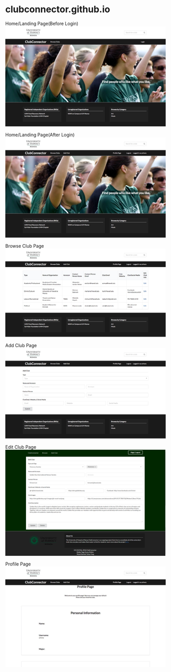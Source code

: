 # clubconnector.github.io

Home/Landing Page(Before Login)
<img class="ui huge image" src="/doc/Before_Login_M1.jpg">

Home/Landing Page(After Login)
<img class="ui huge image" src="/doc/After_Login_M1.jpg">

Browse Club Page
<img class="ui huge image" src="/doc/Browse_Club_M1.jpg">

Add Club Page
<img class="ui huge image" src="/doc/Add_Club_M1.jpg">

Edit Club Page
<img class="ui huge image" src="/doc/Edit_Club_M1.jpg">

Profile Page
<img class="ui huge image" src="/doc/Profile_Page_M1.jpg">
